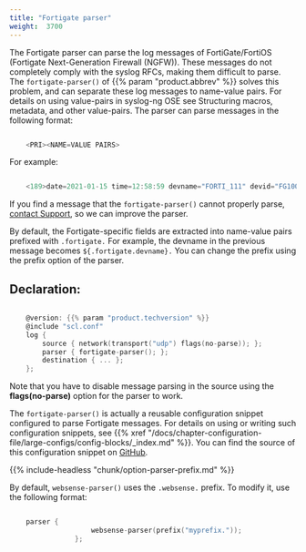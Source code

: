 ```yaml
---
title: "Fortigate parser"
weight:  3700
---
```

<!-- DISCLAIMER: This file is based on the syslog-ng Open Source Edition documentation https://github.com/balabit/syslog-ng-ose-guides/commit/2f4a52ee61d1ea9ad27cb4f3168b95408fddfdf2 and is used under the terms of The syslog-ng Open Source Edition Documentation License. The file has been modified by Axoflow. -->

The Fortigate parser can parse the log messages of FortiGate/FortiOS (Fortigate Next-Generation Firewall (NGFW)). These messages do not completely comply with the syslog RFCs, making them difficult to parse. The `fortigate-parser()` of {{% param "product.abbrev" %}} solves this problem, and can separate these log messages to name-value pairs. For details on using value-pairs in syslog-ng OSE see Structuring macros, metadata, and other value-pairs. The parser can parse messages in the following format:

```c

    <PRI><NAME=VALUE PAIRS>

```

For example:

```c

    <189>date=2021-01-15 time=12:58:59 devname="FORTI_111" devid="FG100D3G12801312" logid="0001000014" type="traffic" subtype="local" level="notice" vd="root" eventtime=1610704739683510055 tz="+0300" srcip=91.234.154.139 srcname="91.234.154.139" srcport=45295 srcintf="wan1" srcintfrole="wan" dstip=213.59.243.9 dstname="213.59.243.9" dstport=46730 dstintf="unknown0" dstintfrole="undefined" sessionid=2364413215 proto=17 action="deny" policyid=0 policytype="local-in-policy" service="udp/46730" dstcountry="Russian Federation" srccountry="Russian Federation" trandisp="noop" app="udp/46730" duration=0 sentbyte=0 rcvdbyte=0 sentpkt=0 appcat="unscanned" crscore=5 craction=262144 crlevel="low"

```

If you find a message that the `fortigate-parser()` cannot properly parse, [contact Support](https://www.syslog-ng.com/support/), so we can improve the parser.

By default, the Fortigate-specific fields are extracted into name-value pairs prefixed with `.fortigate.` For example, the devname in the previous message becomes `${.fortigate.devname}.` You can change the prefix using the prefix option of the parser.


## Declaration:

```c

    @version: {{% param "product.techversion" %}}
    @include "scl.conf"
    log {
        source { network(transport("udp") flags(no-parse)); };
        parser { fortigate-parser(); };
        destination { ... };
    };

```


Note that you have to disable message parsing in the source using the **flags(no-parse)** option for the parser to work.

The `fortigate-parser()` is actually a reusable configuration snippet configured to parse Fortigate messages. For details on using or writing such configuration snippets, see {{% xref "/docs/chapter-configuration-file/large-configs/config-blocks/_index.md" %}}. You can find the source of this configuration snippet on [GitHub](https://github.com/syslog-ng/syslog-ng/blob/master/scl/websense/plugin.conf).


{{% include-headless "chunk/option-parser-prefix.md" %}}

By default, `websense-parser()` uses the `.websense.` prefix. To modify it, use the following format:

```c

    parser {
                    websense-parser(prefix("myprefix."));
                };

```


